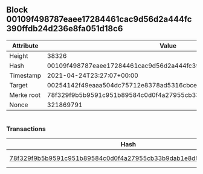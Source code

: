 ## Block 00109f498787eaee17284461cac9d56d2a444fc390ffdb24d236e8fa051d18c6

Attribute | Value
--- | ---
Height | 38326
Hash | 00109f498787eaee17284461cac9d56d2a444fc390ffdb24d236e8fa051d18c6
Timestamp | 2021-04-24T23:27:07+00:00
Target | 00254142f49eaaa504dc75712e8378ad5316cbcead634704b3734b6271167cc4
Merke root | 78f329f9b5b9591c951b89584c0d0f4a27955cb33b9dab1e8d98a7dfbb373348
Nonce | 321869791

```

```

### Transactions

Hash | Amount
--- | ---
[78f329f9b5b9591c951b89584c0d0f4a27955cb33b9dab1e8d98a7dfbb373348](78f329f9b5b9591c951b89584c0d0f4a27955cb33b9dab1e8d98a7dfbb373348.md) | 10.00000000 SKEPTI 
